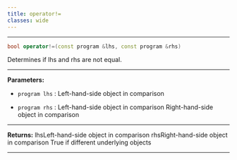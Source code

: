 ```yaml
---
title: operator!=
classes: wide
---
```



---

```cpp
bool operator!=(const program &lhs, const program &rhs)
```


Determines if lhs and rhs are not equal. 


---
**Parameters:**

 - `program lhs`
: Left-hand-side object in comparison 

 - `program rhs`
: Left-hand-side object in comparison Right-hand-side object in comparison 


---
**Returns:** lhsLeft-hand-side object in comparison rhsRight-hand-side object in comparison True if different underlying objects 

---
